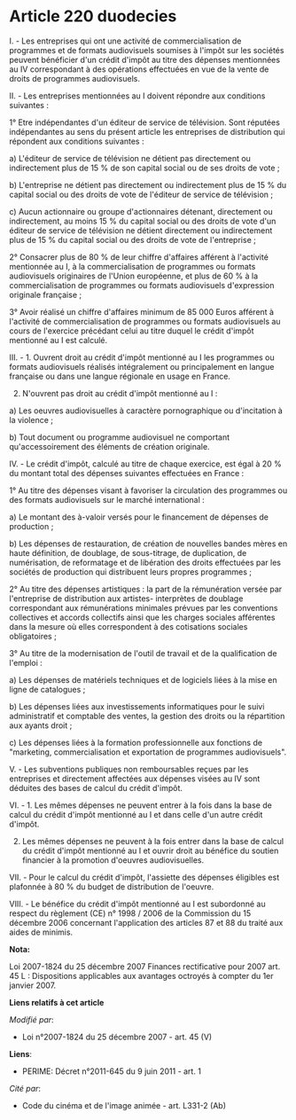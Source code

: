 # Article 220 duodecies

I. - Les entreprises qui ont une activité de commercialisation de programmes et de formats audiovisuels soumises à l'impôt
sur les sociétés peuvent bénéficier d'un crédit d'impôt au titre des dépenses mentionnées au IV correspondant à des
opérations effectuées en vue de la vente de droits de programmes audiovisuels.

II. - Les entreprises mentionnées au I doivent répondre aux conditions suivantes :

1° Etre indépendantes d'un éditeur de service de télévision. Sont réputées indépendantes au sens du présent article les
entreprises de distribution qui répondent aux conditions suivantes :

a) L'éditeur de service de télévision ne détient pas directement ou indirectement plus de 15 % de son capital social ou de
ses droits de vote ;

b) L'entreprise ne détient pas directement ou indirectement plus de 15 % du capital social ou des droits de vote de l'éditeur
de service de télévision ;

c) Aucun actionnaire ou groupe d'actionnaires détenant, directement ou indirectement, au moins 15 % du capital social ou des
droits de vote d'un éditeur de service de télévision ne détient directement ou indirectement plus de 15 % du capital social
ou des droits de vote de l'entreprise ;

2° Consacrer plus de 80 % de leur chiffre d'affaires afférent à l'activité mentionnée au I, à la commercialisation de
programmes ou formats audiovisuels originaires de l'Union européenne, et plus de 60 % à la commercialisation de programmes ou
formats audiovisuels d'expression originale française ;

3° Avoir réalisé un chiffre d'affaires minimum de 85 000 Euros afférent à l'activité de commercialisation de programmes ou
formats audiovisuels au cours de l'exercice précédant celui au titre duquel le crédit d'impôt mentionné au I est calculé.

III. - 1. Ouvrent droit au crédit d'impôt mentionné au I les programmes ou formats audiovisuels réalisés intégralement ou
principalement en langue française ou dans une langue régionale en usage en France.

2. N'ouvrent pas droit au crédit d'impôt mentionné au I :

a) Les oeuvres audiovisuelles à caractère pornographique ou d'incitation à la violence ;

b) Tout document ou programme audiovisuel ne comportant qu'accessoirement des éléments de création originale.

IV. - Le crédit d'impôt, calculé au titre de chaque exercice, est égal à 20 % du montant total des dépenses suivantes
effectuées en France :

1° Au titre des dépenses visant à favoriser la circulation des programmes ou des formats audiovisuels sur le marché
international :

a) Le montant des à-valoir versés pour le financement de dépenses de production ;

b) Les dépenses de restauration, de création de nouvelles bandes mères en haute définition, de doublage, de sous-titrage, de
duplication, de numérisation, de reformatage et de libération des droits effectuées par les sociétés de production qui
distribuent leurs propres programmes ;

2° Au titre des dépenses artistiques : la part de la rémunération versée par l'entreprise de distribution aux artistes-
interprètes de doublage correspondant aux rémunérations minimales prévues par les conventions collectives et accords
collectifs ainsi que les charges sociales afférentes dans la mesure où elles correspondent à des cotisations sociales
obligatoires ;

3° Au titre de la modernisation de l'outil de travail et de la qualification de l'emploi :

a) Les dépenses de matériels techniques et de logiciels liées à la mise en ligne de catalogues ;

b) Les dépenses liées aux investissements informatiques pour le suivi administratif et comptable des ventes, la gestion des
droits ou la répartition aux ayants droit ;

c) Les dépenses liées à la formation professionnelle aux fonctions de "marketing, commercialisation et exportation de
programmes audiovisuels".

V. - Les subventions publiques non remboursables reçues par les entreprises et directement affectées aux dépenses visées au
IV sont déduites des bases de calcul du crédit d'impôt.

VI. - 1. Les mêmes dépenses ne peuvent entrer à la fois dans la base de calcul du crédit d'impôt mentionné au I et dans celle
d'un autre crédit d'impôt.

2. Les mêmes dépenses ne peuvent à la fois entrer dans la base de calcul du crédit d'impôt mentionné au I et ouvrir droit au
bénéfice du soutien financier à la promotion d'oeuvres audiovisuelles.

VII. - Pour le calcul du crédit d'impôt, l'assiette des dépenses éligibles est plafonnée à 80 % du budget de distribution de
l'oeuvre.

VIII. - Le bénéfice du crédit d'impôt mentionné au I est subordonné au respect du règlement (CE) n° 1998 / 2006 de la
Commission du 15 décembre 2006 concernant l'application des articles 87 et 88 du traité aux aides de minimis.

**Nota:**

Loi 2007-1824 du 25 décembre 2007 Finances rectificative pour 2007 art. 45 L : Dispositions applicables aux avantages
octroyés à compter du 1er janvier 2007.

**Liens relatifs à cet article**

_Modifié par_:

  - Loi n°2007-1824 du 25 décembre 2007 - art. 45 (V)

**Liens**:

  - PERIME: Décret n°2011-645 du 9 juin 2011 - art. 1

_Cité par_:

  - Code du cinéma et de l'image animée - art. L331-2 (Ab)
